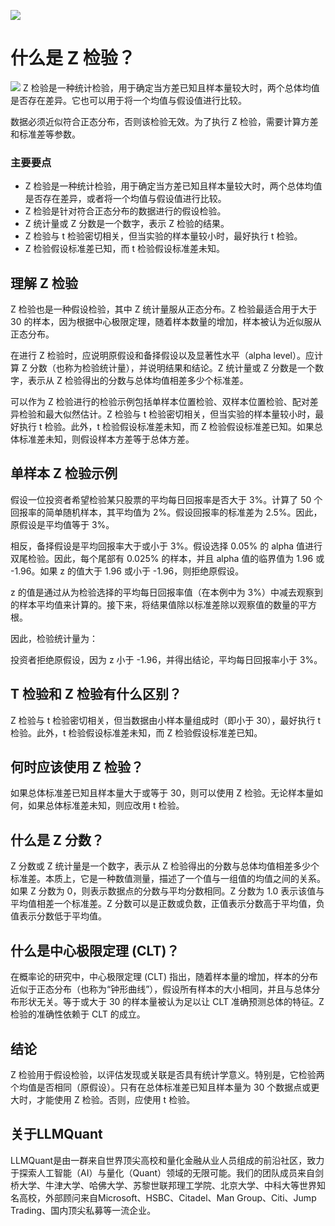 ![](https://fastly.jsdelivr.net/gh/bucketio/img11@main/2024/10/21/1729466068183-23134fce-3131-4262-b18c-f378d71af4f6.gif)
# 什么是 Z 检验？
![](https://fastly.jsdelivr.net/gh/bucketio/img9@main/2024/10/20/1729465031968-b3c8959e-1d37-4b8a-91b1-b0b0dfe25143.png)
Z 检验是一种统计检验，用于确定当方差已知且样本量较大时，两个总体均值是否存在差异。它也可以用于将一个均值与假设值进行比较。

数据必须近似符合正态分布，否则该检验无效。为了执行 Z 检验，需要计算方差和标准差等参数。

### 主要要点

- Z 检验是一种统计检验，用于确定当方差已知且样本量较大时，两个总体均值是否存在差异，或者将一个均值与假设值进行比较。
- Z 检验是针对符合正态分布的数据进行的假设检验。
- Z 统计量或 Z 分数是一个数字，表示 Z 检验的结果。
- Z 检验与 t 检验密切相关，但当实验的样本量较小时，最好执行 t 检验。
- Z 检验假设标准差已知，而 t 检验假设标准差未知。
## 理解 Z 检验

Z 检验也是一种假设检验，其中 Z 统计量服从正态分布。Z 检验最适合用于大于 30 的样本，因为根据中心极限定理，随着样本数量的增加，样本被认为近似服从正态分布。

在进行 Z 检验时，应说明原假设和备择假设以及显著性水平（alpha level）。应计算 Z 分数（也称为检验统计量），并说明结果和结论。Z 统计量或 Z 分数是一个数字，表示从 Z 检验得出的分数与总体均值相差多少个标准差。

可以作为 Z 检验进行的检验示例包括单样本位置检验、双样本位置检验、配对差异检验和最大似然估计。Z 检验与 t 检验密切相关，但当实验的样本量较小时，最好执行 t 检验。此外，t 检验假设标准差未知，而 Z 检验假设标准差已知。如果总体标准差未知，则假设样本方差等于总体方差。

## 单样本 Z 检验示例

假设一位投资者希望检验某只股票的平均每日回报率是否大于 3%。计算了 50 个回报率的简单随机样本，其平均值为 2%。假设回报率的标准差为 2.5%。因此，原假设是平均值等于 3%。

相反，备择假设是平均回报率大于或小于 3%。假设选择 0.05% 的 alpha 值进行双尾检验。因此，每个尾部有 0.025% 的样本，并且 alpha 值的临界值为 1.96 或 -1.96。如果 z 的值大于 1.96 或小于 -1.96，则拒绝原假设。

z 的值是通过从为检验选择的平均每日回报率值（在本例中为 3%）中减去观察到的样本平均值来计算的。接下来，将结果值除以标准差除以观察值的数量的平方根。

因此，检验统计量为：

投资者拒绝原假设，因为 z 小于 -1.96，并得出结论，平均每日回报率小于 3%。

## T 检验和 Z 检验有什么区别？

Z 检验与 t 检验密切相关，但当数据由小样本量组成时（即小于 30），最好执行 t 检验。此外，t 检验假设标准差未知，而 Z 检验假设标准差已知。

## 何时应该使用 Z 检验？

如果总体标准差已知且样本量大于或等于 30，则可以使用 Z 检验。无论样本量如何，如果总体标准差未知，则应改用 t 检验。

## 什么是 Z 分数？

Z 分数或 Z 统计量是一个数字，表示从 Z 检验得出的分数与总体均值相差多少个标准差。本质上，它是一种数值测量，描述了一个值与一组值的均值之间的关系。如果 Z 分数为 0，则表示数据点的分数与平均分数相同。Z 分数为 1.0 表示该值与平均值相差一个标准差。Z 分数可以是正数或负数，正值表示分数高于平均值，负值表示分数低于平均值。

## 什么是中心极限定理 (CLT)？

在概率论的研究中，中心极限定理 (CLT) 指出，随着样本量的增加，样本的分布近似于正态分布（也称为“钟形曲线”），假设所有样本的大小相同，并且与总体分布形状无关。等于或大于 30 的样本量被认为足以让 CLT 准确预测总体的特征。Z 检验的准确性依赖于 CLT 的成立。

## 结论

Z 检验用于假设检验，以评估发现或关联是否具有统计学意义。特别是，它检验两个均值是否相同（原假设）。只有在总体标准差已知且样本量为 30 个数据点或更大时，才能使用 Z 检验。否则，应使用 t 检验。
## 关于LLMQuant
LLMQuant是由一群来自世界顶尖高校和量化金融从业人员组成的前沿社区，致力于探索人工智能（AI）与量化（Quant）领域的无限可能。我们的团队成员来自剑桥大学、牛津大学、哈佛大学、苏黎世联邦理工学院、北京大学、中科大等世界知名高校，外部顾问来自Microsoft、HSBC、Citadel、Man Group、Citi、Jump Trading、国内顶尖私募等一流企业。